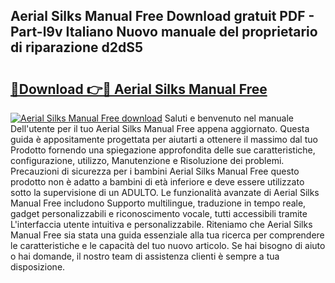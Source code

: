 ## Aerial Silks Manual Free Download gratuit PDF - Part-l9v Italiano Nuovo manuale del proprietario di riparazione d2dS5

# <h2><a href="http://df93qb.blite.top/?on=Aerial+Silks+Manual+Free">🔗Download 👉🔴 Aerial Silks Manual Free</a></h2>

[![Aerial Silks Manual Free download](https://i.imgur.com/lujVjoI.png)](http://df93qb.blite.top/?on=Aerial+Silks+Manual+Free)
Saluti e benvenuto nel manuale Dell'utente per il tuo Aerial Silks Manual Free appena aggiornato. Questa guida è appositamente progettata per aiutarti a ottenere il massimo dal tuo Prodotto fornendo una spiegazione approfondita delle sue caratteristiche, configurazione, utilizzo, Manutenzione e Risoluzione dei problemi. Precauzioni di sicurezza per i bambini Aerial Silks Manual Free questo prodotto non è adatto a bambini di età inferiore e deve essere utilizzato sotto la supervisione di un ADULTO. Le funzionalità avanzate di Aerial Silks Manual Free includono Supporto multilingue, traduzione in tempo reale, gadget personalizzabili e riconoscimento vocale, tutti accessibili tramite L'interfaccia utente intuitiva e personalizzabile. Riteniamo che Aerial Silks Manual Free sia stata una guida essenziale alla tua ricerca per comprendere le caratteristiche e le capacità del tuo nuovo articolo. Se hai bisogno di aiuto o hai domande, il nostro team di assistenza clienti è sempre a tua disposizione.
